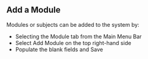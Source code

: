 ## **Add a Module**

Modules or subjects can be added to the system by: 

-	Selecting the Module tab from the Main Menu Bar
-	Select Add Module on the top right-hand side
-	Populate the blank fields and Save

